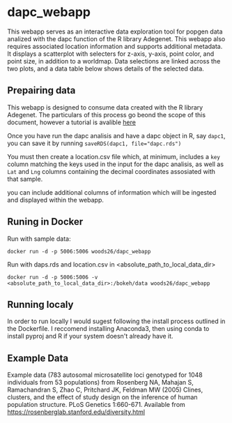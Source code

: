dapc_webapp
===========
This webapp serves as an interactive data exploration tool for popgen data analized with the dapc function of the R library Adegenet. This webapp also requires associated location information and supports additional metadata. It displays a scatterplot with selecters for z-axis, y-axis, point color, and point size, in addition to a worldmap. Data selections are linked across the two plots, and a data table below shows details of the selected data.

Prepairing data
---------------
This webapp is designed to consume data created with the R library Adegenet. The particulars of this process go beond the scope of this document, however a tutorial is avalible [here](adegenet.r-forge.r-project.org/files/tutorial-dapc.pdf)

Once you have run the dapc analisis and have a dapc object in R, say `dapc1`, you can save it by running `saveRDS(dapc1, file="dapc.rds")`

You must then create a location.csv file which, at minimum, includes a `key` column matching the keys used in the input for the dapc analisis, as well as `Lat` and `Lng` columns containing the decimal coordinates assosiated with that sample.

you can include additional columns of information which will be ingested and displayed within the webapp.

Runing in Docker
----------------
Run with sample data:
```
docker run -d -p 5006:5006 woods26/dapc_webapp
```

Run with daps.rds and location.csv in <absolute_path_to_local_data_dir>
```
docker run -d -p 5006:5006 -v <absolute_path_to_local_data_dir>:/bokeh/data woods26/dapc_webapp
```


Running localy
--------------
In order to run locally I would sugest following the install process outlined in the Dockerfile. I reccomend installing Anaconda3, then using conda to install pyproj and R if your system doesn't already have it.


Example Data
------------
Example data (783 autosomal microsatellite loci genotyped for 1048 individuals from 53 populations) from 
Rosenberg NA, Mahajan S, Ramachandran S, Zhao C, Pritchard JK, Feldman MW (2005) Clines, clusters, and the effect of study design on the inference of human population structure. PLoS Genetics 1:660-671.
Available from <https://rosenberglab.stanford.edu/diversity.html>